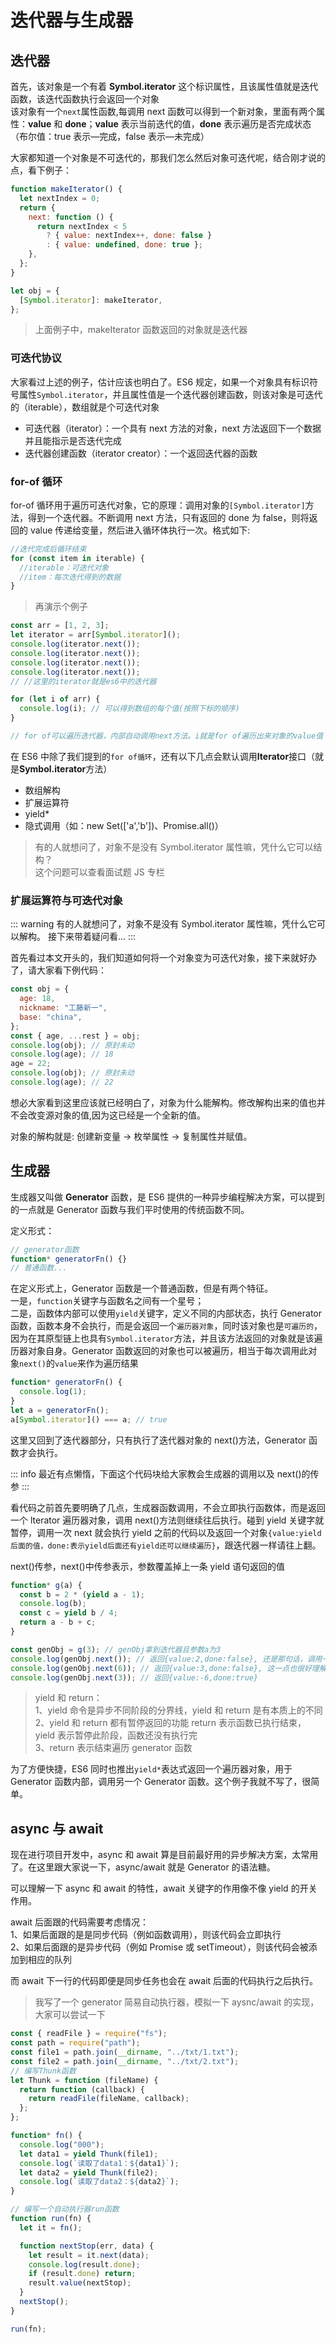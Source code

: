 # 迭代器与生成器

## 迭代器

首先，该对象是一个有着 **Symbol.iterator** 这个标识属性，且该属性值就是迭代函数，该迭代函数执行会返回一个对象  
该对象有一个`next`属性函数,每调用 next 函数可以得到一个新对象，里面有两个属性：**value** 和 **done**；**value** 表示当前迭代的值，**done** 表示遍历是否完成状态（布尔值：true 表示—完成，false 表示—未完成）

大家都知道一个对象是不可迭代的，那我们怎么然后对象可迭代呢，结合刚才说的点，看下例子：

```js
function makeIterator() {
  let nextIndex = 0;
  return {
    next: function () {
      return nextIndex < 5
        ? { value: nextIndex++, done: false }
        : { value: undefined, done: true };
    },
  };
}

let obj = {
  [Symbol.iterator]: makeIterator,
};
```

> 上面例子中，makeIterator 函数返回的对象就是迭代器

### 可迭代协议

大家看过上述的例子，估计应该也明白了。ES6 规定，如果一个对象具有标识符号属性`Symbol.iterator`，并且属性值是一个迭代器创建函数，则该对象是可迭代的（iterable），数组就是个可迭代对象

- 可迭代器（iterator）：一个具有 next 方法的对象，next 方法返回下一个数据并且能指示是否迭代完成
- 迭代器创建函数（iterator creator）：一个返回迭代器的函数

### for-of 循环

for-of 循环用于遍历可迭代对象，它的原理：调用对象的`[Symbol.iterator]`方法，得到一个迭代器。不断调用 next 方法，只有返回的 done 为 false，则将返回的 value 传递给变量，然后进入循环体执行一次。格式如下:

```js
//迭代完成后循环结束
for (const item in iterable) {
  //iterable：可迭代对象
  //item：每次迭代得到的数据
}
```

> 再演示个例子

```js
const arr = [1, 2, 3];
let iterator = arr[Symbol.iterator]();
console.log(iterator.next());
console.log(iterator.next());
console.log(iterator.next());
console.log(iterator.next());
// //这里的iterator就是es6中的迭代器

for (let i of arr) {
  console.log(i); // 可以得到数组的每个值(按照下标的顺序)
}

// for of可以遍历迭代器，内部自动调用next方法。i就是for of遍历出来对象的value值
```

在 ES6 中除了我们提到的`for of循环`，还有以下几点会默认调用**Iterator**接口（就是**Symbol.iterator**方法）

- 数组解构
- 扩展运算符
- yield\*
- 隐式调用（如：new Set(['a','b'])、Promise.all()）

> 有的人就想问了，对象不是没有 Symbol.iterator 属性嘛，凭什么它可以结构？  
> 这个问题可以查看面试题 JS 专栏

### 扩展运算符与可迭代对象

::: warning
有的人就想问了，对象不是没有 Symbol.iterator 属性嘛，凭什么它可以解构。
接下来带着疑问看...
:::

首先看过本文开头的，我们知道如何将一个对象变为可迭代对象，接下来就好办了，请大家看下例代码：

```js
const obj = {
  age: 18,
  nickname: "工藤新一",
  base: "china",
};
const { age, ...rest } = obj;
console.log(obj); // 原封未动
console.log(age); // 18
age = 22;
console.log(obj); // 原封未动
console.log(age); // 22
```

想必大家看到这里应该就已经明白了，对象为什么能解构。修改解构出来的值也并不会改变源对象的值,因为这已经是一个全新的值。

对象的解构就是: 创建新变量 -> 枚举属性 -> 复制属性并赋值。

## 生成器

生成器又叫做 **Generator** 函数，是 ES6 提供的一种异步编程解决方案，可以提到的一点就是 Generator 函数与我们平时使用的传统函数不同。

定义形式：

```js
// generator函数
function* generatorFn() {}
// 普通函数...
```

在定义形式上，Generator 函数是一个普通函数，但是有两个特征。  
一是，`function`关键字与函数名之间有一个星号；  
二是，函数体内部可以使用`yield`关键字，定义不同的内部状态，执行 Generator 函数，函数本身不会执行，而是会返回一个`遍历器对象`，同时该对象也是`可遍历的`，因为在其原型链上也具有`Symbol.iterator`方法，并且该方法返回的对象就是该遍历器对象自身。Generator 函数返回的对象也可以被遍历，相当于每次调用此对象`next()`的`value`来作为遍历结果

```js
function* generatorFn() {
  console.log(1);
}
let a = generatorFn();
a[Symbol.iterator]() === a; // true
```

这里又回到了迭代器部分，只有执行了迭代器对象的 next()方法，Generator 函数才会执行。

::: info
最近有点懒惰，下面这个代码块给大家教会生成器的调用以及 next()的传参
:::

看代码之前首先要明确了几点，生成器函数调用，不会立即执行函数体，而是返回一个 lterator 遍历器对象，调用 next()方法则继续往后执行。碰到 yield 关键字就暂停，调用一次 next 就会执行 yield 之前的代码以及返回一个对象`{value:yield后面的值，done:表示yield后面还有yield还可以继续遍历}`，跟迭代器一样请往上翻。

next()传参，next()中传参表示，参数覆盖掉上一条 yield 语句返回的值

```js
function* g(a) {
  const b = 2 * (yield a - 1);
  console.log(b);
  const c = yield b / 4;
  return a - b + c;
}

const genObj = g(3); // genObj拿到迭代器且参数a为3
console.log(genObj.next()); // 返回{value:2,done:false}, 还是那句话，调用一次next返回的对象value属性值就是yield关键字后面的值 3 - 1 = 2
console.log(genObj.next(6)); // 返回{value:3,done:false}, 这一点也很好理解，传参为6，将a-1的值替代，然后执行到下一个yield，12 / 4 = 3
console.log(genObj.next(3)); // 返回{value:-6,done:true}
```

> yield 和 return：  
> 1、yield 命令是异步不同阶段的分界线，yield 和 return 是有本质上的不同  
> 2、yield 和 return 都有暂停返回的功能 return 表示函数已执行结束，yield 表示暂停此阶段，函数还没有执行完  
> 3、return 表示结束遍历 generator 函数

为了方便快捷，ES6 同时也推出`yield*`表达式返回一个遍历器对象，用于 Generator 函数内部，调用另一个 Generator 函数。这个例子我就不写了，很简单。

## async 与 await

现在进行项目开发中，async 和 await 算是目前最好用的异步解决方案，太常用了。在这里跟大家说一下，async/await 就是 Generator 的语法糖。

可以理解一下 async 和 await 的特性，await 关键字的作用像不像 yield 的开关作用。

await 后面跟的代码需要考虑情况：  
1、如果后面跟的是是同步代码（例如函数调用），则该代码会立即执行  
2、如果后面跟的是异步代码（例如 Promise 或 setTimeout），则该代码会被添加到相应的队列

而 await 下一行的代码即便是同步任务也会在 await 后面的代码执行之后执行。

> 我写了一个 generator 简易自动执行器，模拟一下 aysnc/await 的实现，大家可以尝试一下

```js
const { readFile } = require("fs");
const path = require("path");
const file1 = path.join(__dirname, "../txt/1.txt");
const file2 = path.join(__dirname, "../txt/2.txt");
// 编写Thunk函数
let Thunk = function (fileName) {
  return function (callback) {
    return readFile(fileName, callback);
  };
};

function* fn() {
  console.log("000");
  let data1 = yield Thunk(file1);
  console.log(`读取了data1：${data1}`);
  let data2 = yield Thunk(file2);
  console.log(`读取了data2：${data2}`);
}

// 编写一个自动执行器run函数
function run(fn) {
  let it = fn();

  function nextStop(err, data) {
    let result = it.next(data);
    console.log(result.done);
    if (result.done) return;
    result.value(nextStop);
  }
  nextStop();
}

run(fn);
```
